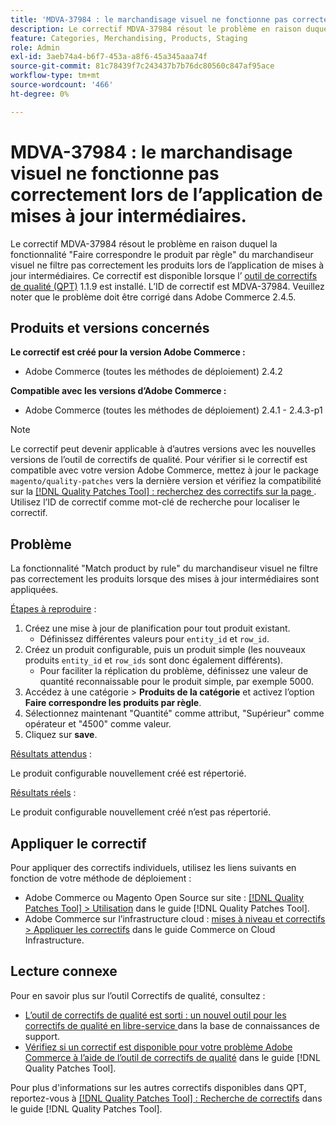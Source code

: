 ```yaml
---
title: 'MDVA-37984 : le marchandisage visuel ne fonctionne pas correctement lors de l’application de mises à jour intermédiaires.'
description: Le correctif MDVA-37984 résout le problème en raison duquel la fonctionnalité "Faire correspondre le produit par règle" du marchandiseur visuel ne filtre pas correctement les produits lors de l’application de mises à jour intermédiaires. Ce correctif est disponible lorsque l’[outil de correctifs de qualité (QPT)](https://experienceleague.adobe.com/fr/docs/commerce-knowledge-base/kb/announcements/commerce-announcements/magento-quality-patches-released-new-tool-to-self-serve-quality-patches) 1.1.9 est installé. L’ID de correctif est MDVA-37984. Veuillez noter que le problème doit être corrigé dans Adobe Commerce 2.4.5.
feature: Categories, Merchandising, Products, Staging
role: Admin
exl-id: 3aeb74a4-b6f7-453a-a8f6-45a345aaa74f
source-git-commit: 81c78439f7c243437b7b76dc80560c847af95ace
workflow-type: tm+mt
source-wordcount: '466'
ht-degree: 0%

---
```


# MDVA-37984 : le marchandisage visuel ne fonctionne pas correctement lors de l’application de mises à jour intermédiaires.

Le correctif MDVA-37984 résout le problème en raison duquel la fonctionnalité &quot;Faire correspondre le produit par règle&quot; du marchandiseur visuel ne filtre pas correctement les produits lors de l’application de mises à jour intermédiaires. Ce correctif est disponible lorsque l’ [outil de correctifs de qualité (QPT)](https://experienceleague.adobe.com/fr/docs/commerce-knowledge-base/kb/announcements/commerce-announcements/magento-quality-patches-released-new-tool-to-self-serve-quality-patches) 1.1.9 est installé. L’ID de correctif est MDVA-37984. Veuillez noter que le problème doit être corrigé dans Adobe Commerce 2.4.5.

## Produits et versions concernés

**Le correctif est créé pour la version Adobe Commerce :**

* Adobe Commerce (toutes les méthodes de déploiement) 2.4.2

**Compatible avec les versions d’Adobe Commerce :**

* Adobe Commerce (toutes les méthodes de déploiement) 2.4.1 - 2.4.3-p1

>[!NOTE]
>
>Le correctif peut devenir applicable à d’autres versions avec les nouvelles versions de l’outil de correctifs de qualité. Pour vérifier si le correctif est compatible avec votre version Adobe Commerce, mettez à jour le package `magento/quality-patches` vers la dernière version et vérifiez la compatibilité sur la [[!DNL Quality Patches Tool] : recherchez des correctifs sur la page ](https://experienceleague.adobe.com/fr/docs/commerce-knowledge-base/kb/announcements/commerce-announcements/magento-quality-patches-released-new-tool-to-self-serve-quality-patches). Utilisez l’ID de correctif comme mot-clé de recherche pour localiser le correctif.

## Problème

La fonctionnalité &quot;Match product by rule&quot; du marchandiseur visuel ne filtre pas correctement les produits lorsque des mises à jour intermédiaires sont appliquées.

<u>Étapes à reproduire</u> :

1. Créez une mise à jour de planification pour tout produit existant.
   * Définissez différentes valeurs pour `entity_id` et `row_id`.
1. Créez un produit configurable, puis un produit simple (les nouveaux produits `entity_id` et `row_ids` sont donc également différents).
   * Pour faciliter la réplication du problème, définissez une valeur de quantité reconnaissable pour le produit simple, par exemple 5000.
1. Accédez à une catégorie > **Produits de la catégorie** et activez l’option **Faire correspondre les produits par règle**.
1. Sélectionnez maintenant &quot;Quantité&quot; comme attribut, &quot;Supérieur&quot; comme opérateur et &quot;4500&quot; comme valeur.
1. Cliquez sur **save**.

<u>Résultats attendus</u> :

Le produit configurable nouvellement créé est répertorié.

<u>Résultats réels</u> :

Le produit configurable nouvellement créé n’est pas répertorié.

## Appliquer le correctif

Pour appliquer des correctifs individuels, utilisez les liens suivants en fonction de votre méthode de déploiement :

* Adobe Commerce ou Magento Open Source sur site : [[!DNL Quality Patches Tool] > Utilisation](/help/tools/quality-patches-tool/usage.md) dans le guide [!DNL Quality Patches Tool].
* Adobe Commerce sur l’infrastructure cloud : [mises à niveau et correctifs > Appliquer les correctifs](https://experienceleague.adobe.com/docs/commerce-cloud-service/user-guide/develop/upgrade/apply-patches.html?lang=fr) dans le guide Commerce on Cloud Infrastructure.

## Lecture connexe

Pour en savoir plus sur l’outil Correctifs de qualité, consultez :

* [ L’outil de correctifs de qualité est sorti : un nouvel outil pour les correctifs de qualité en libre-service ](https://experienceleague.adobe.com/fr/docs/commerce-knowledge-base/kb/announcements/commerce-announcements/magento-quality-patches-released-new-tool-to-self-serve-quality-patches) dans la base de connaissances de support.
* [Vérifiez si un correctif est disponible pour votre problème Adobe Commerce à l’aide de l’outil de correctifs de qualité](/help/tools/quality-patches-tool/patches-available-in-qpt/check-patch-for-magento-issue-with-magento-quality-patches.md) dans le guide [!DNL Quality Patches Tool].

Pour plus d&#39;informations sur les autres correctifs disponibles dans QPT, reportez-vous à [[!DNL Quality Patches Tool] : Recherche de correctifs](https://experienceleague.adobe.com/tools/commerce-quality-patches/index.html?lang=fr) dans le guide [!DNL Quality Patches Tool].
